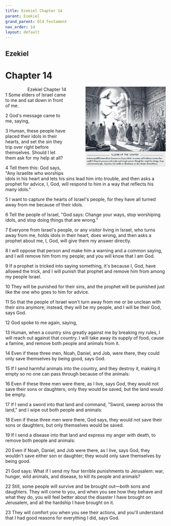 ```yaml
---
title: Ezekiel Chapter 14
parent: Ezekiel
grand_parent: Old Testament
nav_order: 14
layout: default
---
```


## Ezekiel

# Chapter 14

<div style="clear: both; text-align: right;">
    <div style="max-width: 50%; height: auto; float: right; margin: 0 0 10px 10px; padding-left: 10%;">
        <img src="/assets/Image/Ezekiel/500/14.jpg" alt="Ezekiel Chapter 14" class="chapter-image">
    </div>
    <figcaption style="font-size: 14px; text-align: right;">Ezekiel Chapter 14</figcaption>
</div>
1 Some elders of Israel came to me and sat down in front of me.

2 God's message came to me, saying,

3 Human, these people have placed their idols in their hearts, and set the sin they trip over right before themselves. Should I let them ask for my help at all?

4 Tell them this: God says, "Any Israelite who worships idols in his heart and lets his sins lead him into trouble, and then asks a prophet for advice, I, God, will respond to him in a way that reflects his many idols."

5 I want to capture the hearts of Israel's people, for they have all turned away from me because of their idols.

6 Tell the people of Israel, "God says: Change your ways, stop worshiping idols, and stop doing things that are wrong."

7 Everyone from Israel's people, or any visitor living in Israel, who turns away from me, holds idols in their heart, does wrong, and then asks a prophet about me, I, God, will give them my answer directly.

8 I will oppose that person and make him a warning and a common saying, and I will remove him from my people; and you will know that I am God.

9 If a prophet is tricked into saying something, it's because I, God, have allowed the trick, and I will punish that prophet and remove him from among my people Israel.

10 They will be punished for their sins, and the prophet will be punished just like the one who goes to him for advice.

11 So that the people of Israel won't turn away from me or be unclean with their sins anymore; instead, they will be my people, and I will be their God, says God.

12 God spoke to me again, saying,

13 Human, when a country sins greatly against me by breaking my rules, I will reach out against that country. I will take away its supply of food, cause a famine, and remove both people and animals from it.

14 Even if these three men, Noah, Daniel, and Job, were there, they could only save themselves by being good, says God.

15 If I send harmful animals into the country, and they destroy it, making it empty so no one can pass through because of the animals:

16 Even if these three men were there, as I live, says God, they would not save their sons or daughters; only they would be saved, but the land would be empty.

17 If I send a sword into that land and command, "Sword, sweep across the land," and I wipe out both people and animals:

18 Even if these three men were there, God says, they would not save their sons or daughters, but only themselves would be saved.

19 If I send a disease into that land and express my anger with death, to remove both people and animals:

20 Even if Noah, Daniel, and Job were there, as I live, says God, they wouldn't save either son or daughter; they would only save themselves by being good.

21 God says: What if I send my four terrible punishments to Jerusalem: war, hunger, wild animals, and disease, to kill its people and animals?

22 Still, some people will survive and be brought out—both sons and daughters. They will come to you, and when you see how they behave and what they do, you will feel better about the disaster I have brought on Jerusalem, and all the hardship I have brought on it.

23 They will comfort you when you see their actions, and you'll understand that I had good reasons for everything I did, says God.


